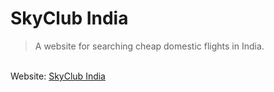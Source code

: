 # SkyClub India
> A website for searching cheap domestic flights in India.
<br />
Website: <a href="https://manavmehta-official.github.io/SkyClub/">SkyClub India</a>

